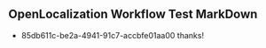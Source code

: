 ## OpenLocalization Workflow Test MarkDown
* 85db611c-be2a-4941-91c7-accbfe01aa00 thanks!

<!--HONumber=Aug16_HO3-->


